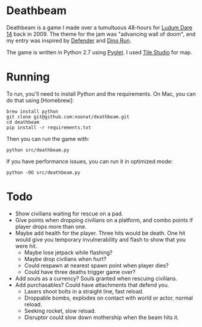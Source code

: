 # Deathbeam

Deathbeam is a game I made over a tumultuous 48-hours for [Ludum Dare 14] back
in 2009. The theme for the jam was "advancing wall of doom", and my entry was
inspired by [Defender] and [Dino Run].

The game is written in Python 2.7 using [Pyglet]. I used [Tile Studio] for map.

[Ludum Dare 14]: http://ludumdare.com/
[Defender]: http://en.wikipedia.org/wiki/Defender_(arcade_game)
[Dino Run]: http://www.pixeljam.com/dinorun
[Pyglet]: http://pyglet.org/
[Tile Studio]: http://tilestudio.sourceforge.net/


# Running

To run, you'll need to install Python and the requirements. On Mac, you can do
that using [Homebrew]:

    brew install python
    git clone git@github.com:noonat/deathbeam.git
    cd deathbeam
    pip install -r requirements.txt

Then you can run the game with:

    python src/deathbeam.py

If you have performance issues, you can run it in optimized mode:

    python -OO src/deathbeam.py


# Todo

- Show civilians waiting for rescue on a pad.
- Give points when dropping civilians on a platform, and combo points if player
  drops more than one.
- Maybe add health for the player. Three hits would be death. One hit would
  give you temporary invulnerability and flash to show that you were hit.
  - Maybe lose jetpack while flashing?
  - Maybe drop civilians when hurt?
  - Could respawn at nearest spawn point when player dies?
  - Could have three deaths trigger game over?
- Add souls as a currency? Souls granted when rescuing civilians.
- Add purchasables? Could have attachments that defend you.
  - Lasers shoot bolts in a straight line, fast reload.
  - Droppable bombs, explodes on contact with world or actor, normal reload.
  - Seeking rocket, slow reload.
  - Disruptor could slow down mothership when the beam hits it.
